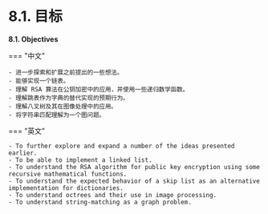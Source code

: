 
# 8.1. 目标

**8.1. Objectives**

=== "中文"

    - 进一步探索和扩展之前提出的一些想法。
    - 能够实现一个链表。
    - 理解 RSA 算法在公钥加密中的应用，并使用一些递归数学函数。
    - 理解跳表作为字典的替代实现的预期行为。
    - 理解八叉树及其在图像处理中的应用。
    - 将字符串匹配理解为一个图问题。

=== "英文"

    - To further explore and expand a number of the ideas presented earlier.
    - To be able to implement a linked list.
    - To understand the RSA algorithm for public key encryption using some recursive mathematical functions.
    - To understand the expected behavior of a skip list as an alternative implementation for dictionaries.
    - To understand octrees and their use in image processing.
    - To understand string-matching as a graph problem.